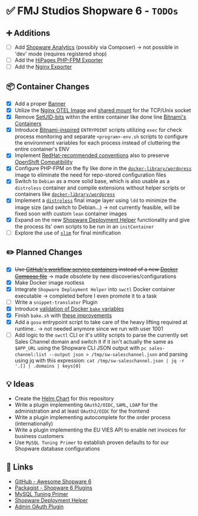 # ✅ FMJ Studios Shopware 6 - `TODOs`

## ➕ Additions

- [ ] Add [Shopware Analytics](https://store.shopware.com/en/swag541977532977f/shopware-analytics.html) (possibly via
  Composer) -> not possible in 'dev' mode (requires registered shop)
- [ ] Add the [HiPages PHP-FPM Exporter](https://github.com/hipages/php-fpm_exporter)
- [ ] Add the [Nginx Exporter](https://github.com/nginxinc/nginx-prometheus-exporter)

## 📦 Container Changes

- [X] Add a proper [Banner](http://patorjk.com/software/taag/#p=display&f=Doom&t=FMJ%20Studios%20-%20Shopware%206)
- [X] Utilize
  the [Nginx OTEL Image](https://github.com/nginxinc/docker-nginx/blob/e78cf70ce7b73a0c9ea734c9cf8aaaa283c1cc5a/stable/debian-otel/Dockerfile)
  and [shared mount](https://tkacz.pro/kubernetes-nginx-and-php-fpm/) for the TCP/Unix socket
- [X]
  Remove [SetUID-bits](https://eng.libretexts.org/Bookshelves/Computer_Science/Operating_Systems/Linux_-_The_Penguin_Marches_On_(McClanahan)/03%3A_Permission_and_Ownership_Management/3.04%3A_Special_Permission_Types_The_setuid_Bit#:~:text=The%20set%20user%20id%20bit,the%20user%20who%20launched%20it.)
  within the entire container like done
  line [Bitnami's Containers](https://github.com/bitnami/containers/blob/main/bitnami/redis/7.4/debian-12/Dockerfile#L48)
- [X]
  Introduce [Bitnami-inspired](https://github.com/bitnami/containers/blob/main/bitnami/wordpress/6/debian-12/rootfs/opt/bitnami/scripts/wordpress/entrypoint.sh)
  `ENTRYPOINT` scripts utilizing `exec` for check process monitoring and separate `<program>-env.sh` scripts to
  configure the environment variables for each process instead of cluttering the entire container's ENV
- [X]
  Implement [RedHat-recommended conventions](https://developers.redhat.com/articles/2023/03/23/10-tips-writing-secure-maintainable-dockerfiles)
  also to
  preserve [OpenShift Compatibility](https://developers.redhat.com/blog/2020/10/26/adapting-docker-and-kubernetes-containers-to-run-on-red-hat-openshift-container-platform#)
- [X] Configure PHP-FPM on the fly like done in the [
  `docker-library/wordpress`](https://github.com/docker-library/wordpress/blob/master/latest/php8.3/fpm-alpine/Dockerfile)
  image to eliminate the need for repo-stored configuration files
- [X] Switch to `Debian` as a more solid base, which is also usable as a `distroless` container and compile extensions
  without helper scripts or containers like [
  `docker-library/wordpress`](https://github.com/docker-library/wordpress/blob/master/latest/php8.3/fpm/Dockerfile)
- [X] Implement a [`distroless`](https://github.com/s6n-labs/distroless-php/blob/main/Dockerfile) final image layer
  using `ldd` to minimize the image size (and switch to Debian...) -> not currently feasible, will be fixed soon with
  custom `lean` container images
- [X] Expand on
  the
  new [Shopware Deployment Helper](https://developer.shopware.com/docs/guides/hosting/installation-updates/deployments/deployment-helper.html)
  functionality and give the process its' own scripts to be run in an `initContainer`
- [ ] Explore the use of [`slim`](https://github.com/slimtoolkit/slim) for final minification

## ✏️ Planned Changes

- [x] ~~Use [GitHub's workflow service containers][github_service_containers] instead of a new
  [Docker Compose file][ci_compose]~~ -> made obsolete by new discoveries/configurations
- [x] Make Docker image rootless
- [x] Integrate `Shopware Deployment Helper` into `swctl` Docker container executable -> completed before I even promote
  it to a task
- [ ] Write a `snippet-translator` Plugin
- [X] Introduce [validation of Docker
  `bake` variables](https://docs.docker.com/build/bake/variables/#validating-variables)
- [X] Finish `bake.sh`
  with [these improvements](https://stackoverflow.com/questions/19331497/set-environment-variables-from-file-of-key-value-pairs)
- [X] Add a `gosu` entrypoint script to take care of the heavy lifting required at runtime.. -> not needed anymore since
  we run with user 1001
- [ ] Add logic to the `swctl` CLI or it's utility scripts to parse the currently set Sales Channel domain and switch it
  if it isn't actually the same as `$APP_URL` using the Shopware CLI JSON output with
  `pc sales-channel:list --output json > /tmp/sw-saleschannel.json` and parsing using jq with this expression:
  `cat /tmp/sw-saleschannel.json | jq -r '.[] | .domains | keys[0]`

## 💡 Ideas

- Create the [Helm Chart](https://github.com/fmjstudios/helm) for this repository
- Write a plugin implementing `OAuth2/OIDC`, `SAML`, `LDAP` for the administration and at least `OAuth2/OIDC` for the
  frontend
- Write a plugin implementing autocomplete for the order process (internationally)
- Write a plugin implementing the EU VIES API to enable net invoices for business customers
- Use `MySQL Tuning Primer` to establish proven defaults to for our Shopware database configurations

## 🔗 Links

- [GitHub - Awesome Shopware 6](https://github.com/elgentos/awesome-shopware6 "GitHub Awesome Shopware 6")
- [Packagist - Shopware 6 Plugins](https://packagist.org/?query=shopware&type=shopware-platform-plugin "Packagist Shopware Plugins")
- [MySQL Tuning Primer](https://github.com/BMDan/tuning-primer.sh "MySQL Primer")
- [Shopware Deployment Helper](https://developer.shopware.com/docs/guides/hosting/installation-updates/deployments/deployment-helper.html)
- [Admin OAuth Plugin](https://github.com/HEPTACOM/HeptacomShopwarePlatformAdminOpenAuth)

<!-- INTERNAL REFERENCES -->

<!-- File references -->

[ci_compose]: ../ci/compose.yaml

<!-- General links -->

[github_service_containers]: https://docs.github.com/en/actions/use-cases-and-examples/using-containerized-services/creating-postgresql-service-containers
